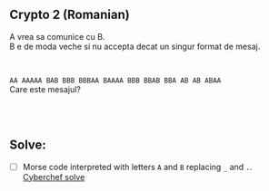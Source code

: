 ## Crypto 2 (Romanian)

A vrea sa comunice cu B.
<br/>
B e de moda veche si nu accepta decat un singur format de mesaj.

<br/>

`AA AAAAA BAB BBB BBBAA BAAAA BBB BBAB BBA AB AB ABAA`
<br/>
Care este mesajul?

<br/><br/>

## Solve:

- [ ] Morse code interpreted with letters `A` and `B` replacing `_` and `.`. <br/>
  [Cyberchef solve](https://gchq.github.io/CyberChef/#recipe=Find_/_Replace(%7B'option':'Regex','string':'A'%7D,'_',true,false,true,false)Find_/_Replace(%7B'option':'Regex','string':'B'%7D,'.',true,false,true,false)From_Morse_Code('Space','Line%20feed')&input=QUEgQUFBQUEgQkFCIEJCQiBCQkJBQSBCQUFBQSBCQkIgQkJBQiBCQkEgQUIgQUIgQUJBQQ)
